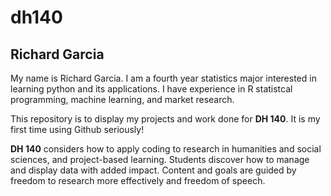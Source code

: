 # dh140

## Richard Garcia


My name is Richard Garcia. I am a fourth year statistics major interested in learning python and its applications. I have experience in R statistcal programming, machine learning, and market research. 

This repository is to display my projects and work done for **DH 140**. It is my first time using Github seriously!


**DH 140** considers how to apply coding to research in humanities and social sciences, and project-based learning. Students discover how to manage and display data with added impact. Content and goals are guided by freedom to research more effectively and freedom of speech.
